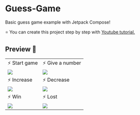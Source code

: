 # Guess-Game
Basic guess game example with Jetpack Compose! 

⭐️ You can create this project step by step with [Youtube tutorial.](https://bit.ly/3kYiQbT)


## Preview 👀
<table>
  <tr>
    <td>⚡️ Start game </td>  
    <td>⚡️ Give a number </td>
  </tr>
  <tr>
    <td valign="top"><img src="https://user-images.githubusercontent.com/47380312/127115511-12c4bf37-681f-43a8-953e-14dfc9bd07a3.jpeg"></td>
    <td valign="top"><img src="https://user-images.githubusercontent.com/47380312/127115573-80bfe53b-c1b6-44b0-8a0b-f0d7806a3551.jpeg"></td>
  </tr>
  <tr>
    <td>⚡️ Increase </td>  
    <td>⚡️ Decrease </td> 
  </tr>
    <tr>
    <td valign="top"><img src="https://user-images.githubusercontent.com/47380312/127115613-98dd5998-8949-4115-a19e-46042e4e8f8d.jpeg"></td>
    <td valign="top"><img src="https://user-images.githubusercontent.com/47380312/127115639-f314f309-e189-424d-992a-f67ba7e703b3.jpeg"></td>
  </tr>
  <tr>
    <td>⚡️ Win </td>  
    <td>⚡️ Lost </td>
  </tr>
  <tr>
    <td valign="top"><img src="https://user-images.githubusercontent.com/47380312/127115678-0b475a47-8142-430b-a21f-336c0b40db10.jpeg"></td>
    <td valign="top"><img src="https://user-images.githubusercontent.com/47380312/127115699-e0baca43-9679-4e2f-a2ba-2c176a136339.jpeg"></td>
  </tr>
 </table>
